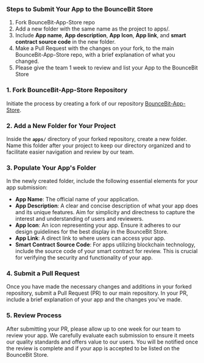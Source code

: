 ### **Steps to Submit Your App to the BounceBit Store**

1. Fork BounceBit-App-Store repo
2. Add a new folder with the same name as the project to apps/.
3. Include **App name**, **App description**, **App Icon**, **App link**, and **smart contract source code** in the new folder. 
4. Make a Pull Request with the changes on your fork, to the main BounceBit-App-Store repo, with a brief explanation of what you changed.
5. Please give the team 1 week to review and list your App to the BounceBit Store

### 1. Fork BounceBit-App-Store Repository

Initiate the process by creating a fork of our repository [BounceBit-App-Store](https://github.com/BounceBit-Labs/BounceBit-App-Store). 

### 2. Add a New Folder for Your Project

Inside the **`apps/`** directory of your forked repository, create a new folder. Name this folder after your project to keep our directory organized and to facilitate easier navigation and review by our team.

### 3. Populate Your App's Folder

In the newly created folder, include the following essential elements for your app submission:

- **App Name**: The official name of your application.
- **App Description**: A clear and concise description of what your app does and its unique features. Aim for simplicity and directness to capture the interest and understanding of users and reviewers.
- **App Icon**: An icon representing your app. Ensure it adheres to our design guidelines for the best display in the BounceBit Store.
- **App Link**: A direct link to where users can access your app.
- **Smart Contract Source Code**: For apps utilizing blockchain technology, include the source code of your smart contract for review. This is crucial for verifying the security and functionality of your app.


### 4. Submit a Pull Request

Once you have made the necessary changes and additions in your forked repository, submit a Pull Request (PR) to our main repository. In your PR, include a brief explanation of your app and the changes you've made. 

### 5. Review Process

After submitting your PR, please allow up to one week for our team to review your app. We carefully evaluate each submission to ensure it meets our quality standards and offers value to our users. You will be notified once the review is complete and if your app is accepted to be listed on the BounceBit Store.